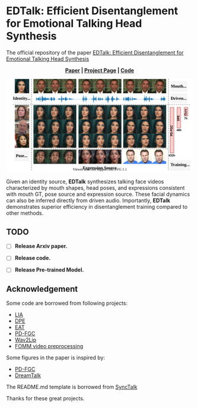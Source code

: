 # EDTalk: Efficient Disentanglement for Emotional Talking Head Synthesis
The official repository of the paper [EDTalk: Efficient Disentanglement for Emotional Talking Head Synthesis]()

<p align='center'>
  <b>
    <a href="">Paper</a>
    | 
    <a href="https://tanshuai0219.github.io/EDTalk/">Project Page</a>
    |
    <a href="https://github.com/tanshuai0219/EDTalk">Code</a> 
  </b>
</p> 

<!-- Colab notebook demonstration: [![Open In Colab](https://colab.research.google.com/assets/colab-badge.svg)](https://colab.research.google.com/drive/1Egq0_ZK5sJAAawShxC0y4JRZQuVS2X-Z?usp=sharing) -->

  <p align='center'>  
    <img src='assets/image/teaser.svg' width='1000'/>
  </p>

Given an identity source, <strong>EDTalk</strong> synthesizes talking face videos characterized by mouth shapes, head poses, and expressions consistent with mouth GT, pose source and expression source. These facial dynamics can also be inferred directly from driven audio. Importantly, <strong>EDTalk</strong> demonstrates superior efficiency in disentanglement training compared to other methods.



## TODO
- [ ] **Release Arxiv paper.**
- [ ] **Release code.**
- [ ] **Release Pre-trained Model.**



<!-- ## Citation	

```
@InProceedings{peng2023synctalk,
  title     = {SyncTalk: The Devil is in the Synchronization for Talking Head Synthesis}, 
  author    = {Ziqiao Peng and Wentao Hu and Yue Shi and Xiangyu Zhu and Xiaomei Zhang and Jun He and Hongyan Liu and Zhaoxin Fan},
  booktitle = {Proceedings of the IEEE/CVF Conference on Computer Vision and Pattern Recognition (CVPR)},
  month     = {June},
  year      = {2024},
}
``` -->

## Acknowledgement
Some code are borrowed from following projects:
* [LIA](https://github.com/wyhsirius/LIA)
* [DPE](https://github.com/OpenTalker/DPE)
* [EAT](https://github.com/yuangan/EAT_code)
* [PD-FGC](https://github.com/Dorniwang/PD-FGC-inference)
* [Wav2Lip](https://github.com/Rudrabha/Wav2Lip)
* [FOMM video preprocessing](https://github.com/AliaksandrSiarohin/video-preprocessing)

Some figures in the paper is inspired by:
* [PD-FGC](https://arxiv.org/abs/2211.14506)
* [DreamTalk](https://arxiv.org/abs/2312.09767)

The README.md template is borrowed from [SyncTalk](https://github.com/ziqiaopeng/SyncTalk)


Thanks for these great projects.
